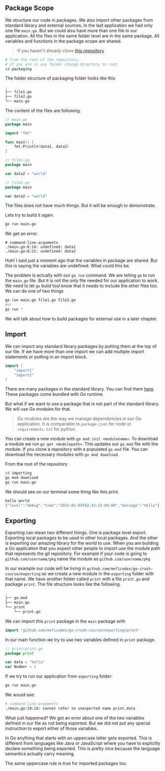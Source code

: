 ## Package Scope

We structure our code in packages. We also import other packages from standard library and external sources. In the last application we had only one file `main.go`. But we could also have more than one file in our application. All the files in the same folder level are in the same package. All variables and functions in the package scope are shared. 

> If you haven't already clone [this repository](https://dev.to/moficodes/go-crash-course-part-1-18h1#get-coding)

```bash
# from the root of the repository.
# if you are in any folder change directory to root
cd packaging
```

The folder structure of packaging folder looks like this 

```bash
.
├── file1.go
├── file2.go
└── main.go
```

The content of the files are following.

```go
// main.go
package main

import "fmt"

func main() {
	fmt.Println(data1, data2)
}

// file1.go
package main

var data2 = "world"

// file2.go
package main

var data2 = "world"
```

The files does not have much things. But it will be enough to demonstrate.

Lets try to build it again.

```bash
go run main.go
```

We get an error. 

```
# command-line-arguments
./main.go:6:14: undefined: data1
./main.go:6:21: undefined: data2
```

Huh! I said just a moment ago that the variables in package are shared. But this is saying the variables are undefined. What could this be. 

The problem is actually with our `go run` command. We are telling `go` to run the `main.go` file. But it is not the only file needed for our application to work. We need to let `go` build tool know that it needs to include the other files too. We can do one of two things

```bash
go run main.go file1.go file2.go
#or
go run *
```

We will talk about how to build packages for external use in a later chapter.

## Import

We can import any standard library packages by putting them at the top of our file. If we have more than one import we can add multiple import statements or putting in an import block.

```go
import (
	"import1"
	"import2"
)
```

There are many packages in the standard library. You can find them [here](https://golang.org/pkg/#stdlib). These packages come bundled with Go runtime. 

But what if we want to use a package that is not part of the standard library. We will use Go modules for that. 

> Go modules are the way we manage dependencies in our Go application. It is comparable to `package.json` for node or `requirements.txt` for python. 

You can create a new module with `go mod init <modulename>`. To download a module we run `go get <modulepath>`. This updates our `go.mod` file with the module. If you clone a repository with a populated `go.mod` file. You can download the necessary modules with `go mod download`.

From the root of the repository

```bash
cd importing
go mod download
go run main.go
```

We should see on our terminal some thing like this print.

```bash
hello world
{"level":"debug","time":"2021-05-04T02:43:23-04:00","message":"hello"}
```

## Exporting

Exporting can mean two different things. One is package level export. Exporting local packages to be used in other local packages. And the other is exporting our amazing library for the world to use. When you are building a Go application that you expect other people to import use the module path that represents the git repository. For example if your code is going to `github.com/username/pkg` name the module as `github.com/username/pkg` 

In our example our code will be living in `github.com/moficodes/go-crash-course/exporting` so we create a new module in the `exporting` folder with that name. We have another folder called `print` with a file `print.go` and  package `print`. The file structure looks like the following.

```bash
.
├── go.mod
├── main.go
└── print
    └── print.go
``` 

We can import this `print` package in the `main` package with 

```go
import "github.com/moficodes/go-crash-course/exporting/print"
```

In our main function we try to use two variables defined in `print` package. 

```go
// print/print.go
package print

var data = "hello"
var Number = 1
```

If we try to run our application from `exporting` folder:

```bash
go run main.go
```

We would see: 

```bash
# command-line-arguments
./main.go:10:14: cannot refer to unexported name print.data
```

What just happened? We got an error about one of the two variables defined in our file as not being exported. But we did not put any special instruction to export either of those variables. 

In Go anything that starts with an uppercase letter gets exported. This is different from languages like Java or JavaScript where you have to explicitly declare something being exported. This is pretty nice because the language semantics actually carry meaning. 

The same uppercase rule is true for imported packages too. 